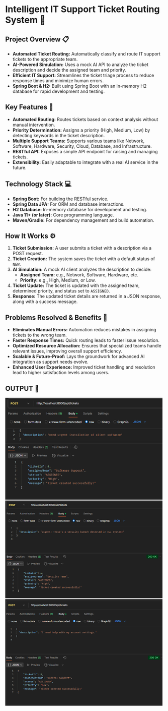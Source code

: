 # Intelligent IT Support Ticket Routing System 🚀
 
## Project Overview 📋
- **Automated Ticket Routing:** Automatically classify and route IT support tickets to the appropriate team.
- **AI-Powered Simulation:** Uses a mock AI API to analyze the ticket description and decide the assigned team and priority.
- **Efficient IT Support:** Streamlines the ticket triage process to reduce response times and minimize human errors.
- **Spring Boot & H2:** Built using Spring Boot with an in-memory H2 database for rapid development and testing.

## Key Features 🔑
- **Automated Routing:** Routes tickets based on context analysis without manual intervention.
- **Priority Determination:** Assigns a priority (High, Medium, Low) by detecting keywords in the ticket description.
- **Multiple Support Teams:** Supports various teams like Network, Software, Hardware, Security, Cloud, Database, and Infrastructure.
- **RESTful API:** Exposes a simple API endpoint for raising and managing tickets.
- **Extensibility:** Easily adaptable to integrate with a real AI service in the future.

## Technology Stack 💻
- **Spring Boot:** For building the RESTful service.
- **Spring Data JPA:** For ORM and database interactions.
- **H2 Database:** In-memory database for development and testing.
- **Java 11+ (or later):** Core programming language.
- **Maven/Gradle:** For dependency management and build automation.

## How It Works ⚙️
1. **Ticket Submission:** A user submits a ticket with a description via a POST request.
2. **Ticket Creation:** The system saves the ticket with a default status of `NEW`.
3. **AI Simulation:** A mock AI client analyzes the description to decide:
   - **Assigned Team:** e.g., Network, Software, Hardware, etc.
   - **Priority:** e.g., High, Medium, or Low.
4. **Ticket Update:** The ticket is updated with the assigned team, determined priority, and status set to `ASSIGNED`.
5. **Response:** The updated ticket details are returned in a JSON response, along with a success message.


## Problems Resolved & Benefits 🎯
- **Eliminates Manual Errors:** Automation reduces mistakes in assigning tickets to the wrong team.
- **Faster Response Times:** Quick routing leads to faster issue resolution.
- **Optimized Resource Allocation:** Ensures that specialized teams handle relevant issues, improving overall support efficiency.
- **Scalable & Future-Proof:** Lays the groundwork for advanced AI integration as support needs evolve.
- **Enhanced User Experience:** Improved ticket handling and resolution lead to higher satisfaction levels among users.

## OUTPUT 🎯

<img src="https://github.com/Rahul9766/ITSupport-Ticket-Routing-Application/blob/9f778f44687da43af0a5a3463cf0030018b177bb/test_output/Screenshot%202025-02-25%20132622.png" alt="Test Output Screenshot 1" width="500" />

<img src="https://github.com/Rahul9766/ITSupport-Ticket-Routing-Application/blob/f41283d06689bb7c6d4fc5203a04f6b384537588/test_output/Screenshot%202025-02-25%20132754.png" alt="Test Output Screenshot 2" width="500" />

<img src="https://github.com/Rahul9766/ITSupport-Ticket-Routing-Application/blob/f41283d06689bb7c6d4fc5203a04f6b384537588/test_output/Screenshot%202025-02-25%20132718.png" alt="Test Output Screenshot 3" width="500" />

